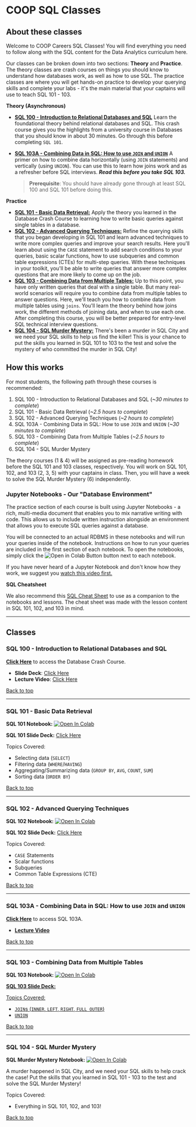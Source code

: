 # COOP SQL Classes

## About these classes

Welcome to COOP Careers SQL Classes! You will find everything you need to follow along with the SQL content for the Data Analytics curriculum here. 

Our classes can be broken down into two sections: **Theory** and **Practice**. The theory classes are crash courses on things you should know to understand how databases work, as well as how to use SQL. The practice classes are where you will get hands-on practice to develop your querying skills and complete your labs - it's the main material that your captains will use to teach SQL 101 - 103.

**Theory (Asynchronous)**

- [**SQL 100 - Introduction to Relational Databases and SQL**](#sql-100---introduction-to-relational-databases-and-sql) Learn the foundational theory behind relational databases and SQL. This crash course gives you the highlights from a university course in Databases that you should know in about 30 minutes. Go through this before completing `SQL 101`.
- [**SQL 103A - Combining Data in SQL: How to use `JOIN` and `UNION`**](#combining-data-in-sql-crash-course---how-to-use-join-and-union) A primer on how to combine data horizontally (using `JOIN` statements) and vertically (using `UNION`). You can use this to learn how joins work and as a refresher before SQL interviews. ***Read this before you take SQL 103.*** 

  >**Prerequisite**: You should have already gone through at least SQL 100 and SQL 101 before doing this.

**Practice**

- [**SQL 101 - Basic Data Retrieval:**](#sql-101---basic-data-retrieval)  Apply the theory you learned in the Database Crash Course to learning how to write basic queries against single tables in a database.
- [**SQL 102 - Advanced Querying Techniques:**](#sql-102---advanced-querying-techniques) Refine the querying skills that you began developing in SQL 101 and learn advanced techniques to write more complex queries and improve your search results. Here you'll learn about using the `CASE` statement to add search conditions to your queries, basic scalar functions, how to use subqueries and common table expressions (CTEs) for multi-step queries. With these techniques in your toolkit, you'll be able to write queries that answer more complex questions that are more likely to come up on the job.  
- [**SQL 103 - Combining Data from Multiple Tables:**](#sql-103---combining-data-from-multiple-tables) Up to this point, you have only written queries that deal with a single table. But many real-world scenarios will require you to combine data from multiple tables to answer questions. Here, we'll teach you how to combine data from multiple tables using `joins`. You'll learn the theory behind how joins work, the different methods of joining data, and when to use each one. After completing this course, you will be better prepared for entry-level SQL technical interview questions.
- [**SQL 104 - SQL Murder Mystery:**](#sql-murder-mystery) There's been a murder in SQL City and we need your SQL skills to help us find the killer! This is your chance to put the skills you learned in SQL 101 to 103 to the test and solve the mystery of who committed the murder in SQL City!

## How this works

For most students, the following path through these courses is recommended:
1. SQL 100 - Introduction to Relational Databases and SQL (*~30 minutes to complete*)
2. SQL 101 - Basic Data Retrieval (*~2.5 hours to complete*)
3. SQL 102 - Advanced Querying Techniques (*~2 hours to complete*)
4. SQL 103A - Combining Data in SQL: How to use `JOIN` and `UNION` (*~30 minutes to complete*)
5. SQL 103 - Combining Data from Multiple Tables (*~2.5 hours to complete*)
6. SQL 104 - SQL Murder Mystery

The theory courses (1 & 4) will be assigned as pre-reading homework before the SQL 101 and 103 classes, respectively. You will work on SQL 101, 102, and 103 (2, 3, 5) with your captains in class. Then, you will have a week to solve the SQL Murder Mystery (6) independently. 

### Jupyter Notebooks - Our "Database Environment"

The practice section of each course is built using Jupyter Notebooks - a rich, multi-media document that enables you to mix narrative writing with code. This allows us to include written instruction alongside an environment that allows you to execute SQL queries against a database.

You will be connected to an actual RDBMS in these notebooks and will run your queries inside of the notebook. Instructions on how to run your queries are included in the first section of each notebook. To open the notebooks, simply click the ![Open in Colab Button](https://colab.research.google.com/assets/colab-badge.svg) button next to each notebook.

If you have never heard of a Jupyter Notebook and don't know how they work, we suggest you [watch this video first.](https://www.youtube.com/embed/eJDxcR1V7Qg?si=SRxRgxf7jPya-3Vd)


**SQL Cheatsheet**

We also recommend this [SQL Cheat Sheet](https://martinmarroyo.github.io/sqlcheatsheetandresources-coop/) to use as a companion to the notebooks and lessons. The cheat sheet was made with the lesson content in SQL 101, 102, and 103 in mind.

---

## **Classes**

### **SQL 100 - Introduction to Relational Databases and SQL** 

[**Click Here**](/sql-theory/COOPSQL101-Theory-IntrotoDatabasesandRelationalDatabases.md) to access the Database Crash Course.

- **Slide Deck**: [Click Here](https://docs.google.com/presentation/d/1kK4vbOvCt8N2Xg9Zqht1JmssDZkESJDbZzJlYkolsTo/edit?usp=sharing)
- **Lecture Video**: [Click Here](https://drive.google.com/file/d/1NVmCvai1odVcW0omK7AKaB0AvE69Q2gZ/view)

[Back to top](#about-these-classes)

---

### **SQL 101 - Basic Data Retrieval**

**SQL 101 Notebook:** <a target="_blank" href="https://colab.research.google.com/github/freestackinitiative/coop_sql_notebooks/blob/v2/notebooks/COOP_SQL_101_PracticeNotebook.ipynb">
  <img src="https://colab.research.google.com/assets/colab-badge.svg" alt="Open In Colab"/>
</a>  

**SQL 101 Slide Deck:** [Click Here](https://docs.google.com/presentation/d/1K0oZEydysFZJaclFJcMPy-SsYBg2X2yI9yi8TCTAZ3U/edit?usp=sharing)

Topics Covered:

- Selecting data (`SELECT`)
- Filtering data (`WHERE`/`HAVING`)
- Aggregating/Summarizing data (`GROUP BY`, `AVG`, `COUNT`, `SUM`)
- Sorting data (`ORDER BY`)

[Back to top](#about-these-classes)

---

### **SQL 102 - Advanced Querying Techniques** 

**SQL 102 Notebook:** <a target="_blank" href="https://colab.research.google.com/github/freestackinitiative/coop_sql_notebooks/blob/v2/notebooks/COOP_SQL_102_PracticeNotebook.ipynb">
  <img src="https://colab.research.google.com/assets/colab-badge.svg" alt="Open In Colab"/>
</a>

**SQL 102 Slide Deck:** [Click Here](https://docs.google.com/presentation/d/1wmNuyjT7Z6QLrEBJMZRXx2FZ6fXnfmtmhRAa-dc92t4/edit?usp=sharing)

Topics Covered:

- `CASE` Statements
- Scalar functions
- Subqueries 
- Common Table Expressions (CTE)

[Back to top](#about-these-classes)

--- 

### **SQL 103A - Combining Data in SQL: How to use `JOIN` and `UNION`**

[**Click Here**](sql-theory/COOPSQL103-Theory-CombiningDataFromMultipleTables.md) to access SQL 103A. 

- [**Lecture Video**]()

[Back to top](#about-these-classes)

---
### **SQL 103 - Combining Data from Multiple Tables**

**SQL 103 Notebook:** <a target="_blank" href="https://colab.research.google.com/github/freestackinitiative/coop_sql_notebooks/blob/v2/notebooks/COOP_SQL_103_PracticeNotebook.ipynb">
  <img src="https://colab.research.google.com/assets/colab-badge.svg" alt="Open In Colab"/>

**SQL 103 Slide Deck:**

Topics Covered:
- `JOIN`s (`INNER`, `LEFT`, `RIGHT`, `FULL OUTER`)
- `UNION`

[Back to top](#about-these-classes)

---

### **SQL 104 - SQL Murder Mystery** 

**SQL Murder Mystery Notebook:** <a target="_blank" href="https://colab.research.google.com/github/freestackinitiative/coop_sql_notebooks/blob/v2/notebooks/COOP_SQL_Murder_Mystery.ipynb">
  <img src="https://colab.research.google.com/assets/colab-badge.svg" alt="Open In Colab"/>
</a>

A murder happened in SQL City, and we need your SQL skills to help crack the case! Put the skills that you learned in SQL 101 - 103 to the test and solve the SQL Murder Mystery!

Topics Covered:

- Everything in SQL 101, 102, and 103!

[Back to top](#about-these-classes)